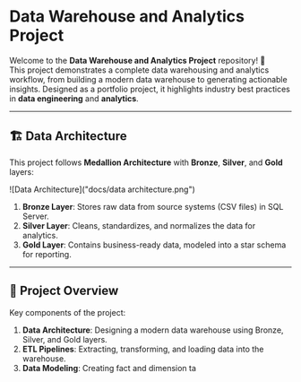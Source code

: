 # Data Warehouse and Analytics Project

Welcome to the **Data Warehouse and Analytics Project** repository! 🚀  
This project demonstrates a complete data warehousing and analytics workflow, from building a modern data warehouse to generating actionable insights. Designed as a portfolio project, it highlights industry best practices in **data engineering** and **analytics**.

---

## 🏗️ Data Architecture

This project follows **Medallion Architecture** with **Bronze**, **Silver**, and **Gold** layers:

![Data Architecture]("docs/data architecture.png")

1. **Bronze Layer**: Stores raw data from source systems (CSV files) in SQL Server.  
2. **Silver Layer**: Cleans, standardizes, and normalizes the data for analytics.  
3. **Gold Layer**: Contains business-ready data, modeled into a star schema for reporting.

---

## 📖 Project Overview

Key components of the project:

1. **Data Architecture**: Designing a modern data warehouse using Bronze, Silver, and Gold layers.  
2. **ETL Pipelines**: Extracting, transforming, and loading data into the warehouse.  
3. **Data Modeling**: Creating fact and dimension ta
